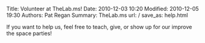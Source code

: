 Title: Volunteer at TheLab.ms!
Date: 2010-12-03 10:20
Modified: 2010-12-05 19:30
Authors: Pat Regan
Summary: TheLab.ms
url: /
save_as: help.html

If you want to help us, feel free to teach, give, or show up for our improve the space parties!